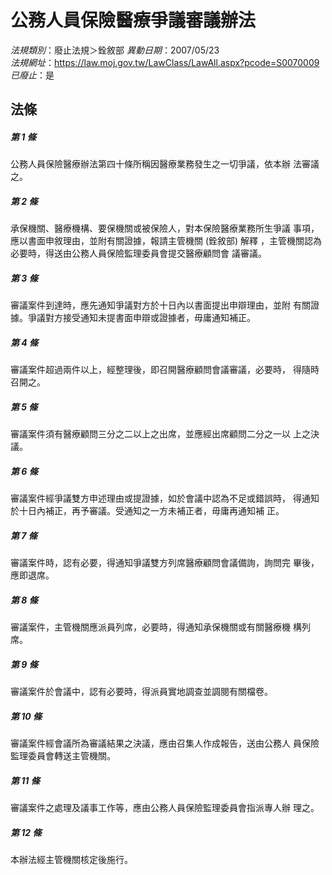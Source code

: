# 公務人員保險醫療爭議審議辦法

*法規類別*：廢止法規＞銓敘部
*異動日期*：2007/05/23  
*法規網址*：https://law.moj.gov.tw/LawClass/LawAll.aspx?pcode=S0070009
*已廢止*：是


## 法條
##### 第 1 條
公務人員保險醫療辦法第四十條所稱因醫療業務發生之一切爭議，依本辦
法審議之。

##### 第 2 條
承保機關、醫療機構、要保機關或被保險人，對本保險醫療業務所生爭議
事項，應以書面申敘理由，並附有關證據，報請主管機關 (銓敘部) 解釋
，主管機關認為必要時，得送由公務人員保險監理委員會提交醫療顧問會
議審議。

##### 第 3 條
審議案件到達時，應先通知爭議對方於十日內以書面提出申辯理由，並附
有關證據。爭議對方接受通知未提書面申辯或證據者，毋庸通知補正。

##### 第 4 條
審議案件超過兩件以上，經整理後，即召開醫療顧問會議審議，必要時，
得隨時召開之。

##### 第 5 條
審議案件須有醫療顧問三分之二以上之出席，並應經出席顧問二分之一以
上之決議。

##### 第 6 條
審議案件經爭議雙方申述理由或提證據，如於會議中認為不足或錯誤時，
得通知於十日內補正，再予審議。受通知之一方未補正者，毋庸再通知補
正。

##### 第 7 條
審議案件時，認有必要，得通知爭議雙方列席醫療顧問會議備詢，詢問完
畢後，應即退席。

##### 第 8 條
審議案件，主管機關應派員列席，必要時，得通知承保機關或有關醫療機
構列席。

##### 第 9 條
審議案件於會議中，認有必要時，得派員實地調查並調閱有關檔卷。

##### 第 10 條
審議案件經會議所為審議結果之決議，應由召集人作成報告，送由公務人
員保險監理委員會轉送主管機關。

##### 第 11 條
審議案件之處理及議事工作等，應由公務人員保險監理委員會指派專人辦
理之。

##### 第 12 條
本辦法經主管機關核定後施行。



